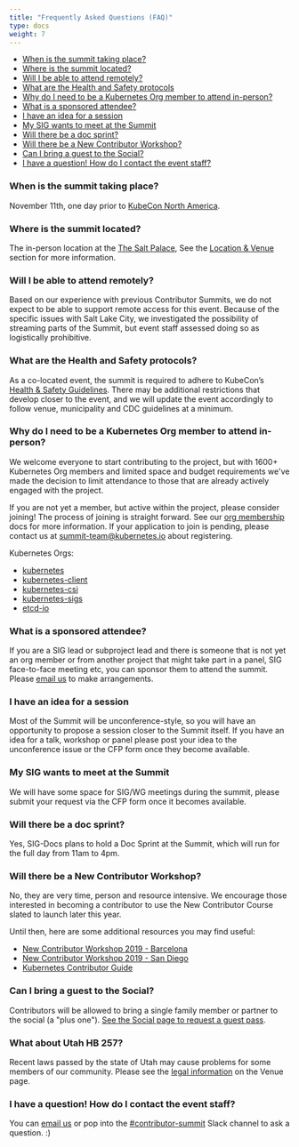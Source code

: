 ```yaml
---
title: "Frequently Asked Questions (FAQ)"
type: docs
weight: 7
---
```


- [When is the summit taking place?](#when-is-the-summit-taking-place)
- [Where is the summit located?](#where-is-the-summit-located)
- [Will I be able to attend remotely?](#will-i-be-able-to-attend-remotely)
- [What are the Health and Safety protocols](#what-are-the-health-and-safety-protocols)
- [Why do I need to be a Kubernetes Org member to attend in-person?](#why-do-i-need-to-be-a-kubernetes-org-member-to-attend-in-person)
- [What is a sponsored attendee?](#what-is-a-sponsored-attendee)
- [I have an idea for a session](#i-have-an-idea-for-a-session)
- [My SIG wants to meet at the Summit](#my-sig-wants-to-meet-at-the-summit)
- [Will there be a doc sprint?](#will-there-be-a-doc-sprint)
- [Will there be a New Contributor Workshop?](#will-there-be-a-new-contributor-workshop)
- [Can I bring a guest to the Social?](#can-i-bring-a-guest-to-the-social)
- [I have a question! How do I contact the event staff?](#i-have-a-question-how-do-i-contact-the-event-staff)

### When is the summit taking place?

November 11th, one day prior to [KubeCon North America].

[KubeCon North America]: https://events.linuxfoundation.org/kubecon-cloudnativecon-north-america/

### Where is the summit located?

The in-person location at the
<a href="https://www.visitsaltlake.com/salt-palace-convention-center/" rel="noopener noreferrer" target="_blank">The Salt Palace</a>,
See the [Location & Venue] section for more information.

[Location & Venue]: /events/2024/kcsna/location/

### Will I be able to attend remotely?

Based on our experience with previous Contributor Summits, we do not expect to be able
to support remote access for this event.  Because of the specific issues with Salt Lake City, we investigated the possibility of streaming parts of the Summit, but event staff assessed doing so as logistically prohibitive.

### What are the Health and Safety protocols?

As a co-located event, the summit is required to adhere to KubeCon’s
<a href="https://events.linuxfoundation.org/kubecon-cloudnativecon-north-america/attend/health-and-safety/" rel="noopener noreferrer" target="_blank">
Health & Safety Guidelines</a>. There may be additional restrictions that
develop closer to the event, and we will update the event accordingly to follow
venue, municipality and CDC guidelines at a minimum.

### Why do I need to be a Kubernetes Org member to attend in-person?

We welcome everyone to start contributing to the project, but with 1600+
Kubernetes Org members and limited space and budget requirements we've
made the decision to limit attendance to those that are already actively
engaged with the project.

If you are not yet a member, but active within the project, please consider
joining! The process of joining is straight forward. See our [org membership]
docs for more information. If your application to join is pending, please
contact us at summit-team@kubernetes.io about registering.

Kubernetes Orgs:

<ul>
<li><a href="https://github.com/kubernetes" rel="noopener noreferrer" target="_blank">kubernetes</a></li>
<li><a href="https://github.com/kubernetes-client" rel="noopener noreferrer" target="_blank">kubernetes-client</a></li>
<li><a href="https://github.com/kubernetes-csi rel="noopener noreferrer" target="_blank">kubernetes-csi</a></li>
<li><a href="https://github.com/kubernetes-sigs" rel="noopener noreferrer" target="_blank">kubernetes-sigs</a></li>
<li><a href="https://github.com/etcd-io" rel="noopener noreferrer" target="_blank">etcd-io</a></li>
</ul>


[org membership]: https://github.com/kubernetes/community/blob/master/community-membership.md#member

### What is a sponsored attendee?

If you are a SIG lead or subproject lead and there is someone that is not yet
an org member or from another project that might take part in a panel,
SIG face-to-face meeting etc, you can sponsor them to attend the summit.
Please [email us] to make arrangements.

### I have an idea for a session

Most of the Summit will be unconference-style, so you will have an opportunity
to propose a session closer to the Summit itself. If you have an idea for a talk,
workshop or panel please post your idea to the unconference issue or the CFP
form once they become available.  

### My SIG wants to meet at the Summit

We will have some space for SIG/WG meetings during the summit, please submit
your request via the CFP form once it becomes available.

### Will there be a doc sprint?

Yes, SIG-Docs plans to hold a Doc Sprint at the Summit, which will run for the
full day from 11am to 4pm.

### Will there be a New Contributor Workshop?

No, they are very time, person and resource intensive. We encourage those
interested in becoming a contributor to use the New Contributor Course
slated to launch later this year.

Until then, here are some additional resources you may find useful:
- [New Contributor Workshop 2019 - Barcelona](https://www.youtube.com/watch?v=BQ7y2TFOzF4&list=PL69nYSiGNLP2WTJ6P8sQenhf0RY-JqF5L)
- [New Contributor Workshop 2019 - San Diego](https://www.youtube.com/watch?v=uUJrGwAom-E&list=PL69nYSiGNLP0OWp38tPBc-jSlMmwWr6Ci&index=15)
- [Kubernetes Contributor Guide](/docs/guide/)

### Can I bring a guest to the Social?

Contributors will be allowed to bring a single family member
or partner to the social (a "plus one").
[See the Social page to request a guest pass](https://www.kubernetes.dev/events/2024/kcsna/social/).

### What about Utah HB 257?

Recent laws passed by the state of Utah may cause problems for some members of our community.  Please see the [legal information] on the Venue page.

[legal information]: link-to-Laws-section-of-venue-page
### I have a question! How do I contact the event staff?

You can [email us] or pop into the
<a href="https://kubernetes.slack.com/messages/contributor-summit" rel="noopener noreferrer" target="_blank">
#contributor-summit</a> Slack channel to ask a question. :)

[email us]: mailto:summit-team@kubernetes.io
